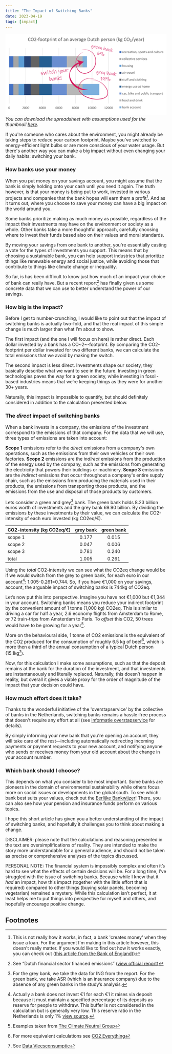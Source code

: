 ```yaml
---
title: "The Impact of Switching Banks"
date: 2023-04-19
tags: [impact]
---
```

![the power of switching banks.png](https://raw.githubusercontent.com/willem-klok/willem-klok.github.io/master/images/the%20power%20of%20switching%20banks.png)
*You can download the spreadsheet with assumptions used for the thumbnail [here](https://github.com/willem-klok/willem-klok.github.io/blob/73e70a02d52d3e7b25522878ec1a877a986afd36/files/calculation_switching_banks.xlsx).*

If you're someone who cares about the environment, you might already be taking steps to reduce your carbon footprint. Maybe you've switched to energy-efficient light bulbs or are more conscious of your water usage. But there's another way you can make a big impact without even changing your daily habits: switching your bank.

### How banks use your money

When you put money on your savings account, you might assume that the bank is simply holding onto your cash until you need it again. The truth however, is that your money is being put to work, invested in various projects and companies that the bank hopes will earn them a profit[^1]. And as it turns out, where you choose to save your money can have a big impact on the world around you.

Some banks prioritize making as much money as possible, regardless of the impact their investments may have on the environment or society as a whole. Other banks take a more thoughtful approach, carefully choosing where to invest their funds based also on their values and moral standards.

By moving your savings from one bank to another, you're essentially casting a vote for the types of investments you support. This means that by choosing a sustainable bank, you can help support industries that prioritize things like renewable energy and social justice, while avoiding those that contribute to things like climate change or inequality.

So far, is has been difficult to know just how much of an impact your choice of bank can really have. But a recent report[^2] has finally given us some concrete data that we can use to better understand the power of our savings.

### How big is the impact?

Before I get to number-crunching, I would like to point out that the impact of switching banks is actually two-fold, and that the real impact of this simple change is much larger than what I’m about to show.

The first impact (and the one I will focus on here) is rather direct. Each dollar invested by a bank has a CO~2~-footprint. By comparing the CO2-footprint per dollar invested for two different banks, we can calculate the total emissions that we avoid by making the switch.

The second impact is less direct. Investments shape our society, they basically describe what we want to see in the future. Investing in green technologies paves the way for a green society, while investing in fossil-based industries means that we’re keeping things as they were for another 30+ years.

Naturally, this impact is impossible to quantify, but should definitely considered in addition to the calculation presented below.

### The *direct* impact of switching banks

When a bank invests in a company, the emissions of the investment correspond to the emissions of that company. For the data that we will use, three types of emissions are taken into account: 

**Scope 1** emissions refer to the *direct* emissions from a company's own operations, such as the emissions from their own vehicles or their own factories. **Scope 2** emissions are the *indirect* emissions from the production of the energy used by the company, such as the emissions from generating the electricity that powers their buildings or machinery. **Scope 3** emissions are the *indirect* emissions that occur throughout a company's entire supply chain, such as the emissions from producing the materials used in their products, the emissions from transporting those products, and the emissions from the use and disposal of those products by customers.

Lets consider a green and grey[^3] bank. The green bank holds 8.23 billion euros worth of investments and the grey bank 69.90 billion. By dividing the emissions by these investments by their value, we can calculate the CO2-intensity of each euro invested (kg CO2eq/€).

| CO2-intensity (kg CO2eq/€) | grey bank | green bank |
| :--- | :---: | :---: |
| scope 1 | 0.177 | 0.015 |
| scope 2 | 0.047 | 0.006 |
| scope 3 | 0.781 | 0.240 |
| total | 1.005 | 0.261 |

Using the *total* CO2-intensity we can see what the CO2eq change would be if we would switch from the grey to green bank, for each euro in our account[^4]: 1.005-0.261=0.744. So, if you have €1,000 on your savings, account, the arguable impact of switching banks is 744kg of CO2eq.

Let’s now put this into perspective. Imagine you have not €1,000 but €1,344 in your account. Switching banks means you reduce your indirect footprint by the convenient amount of 1 tonne (1,000 kg) CO2eq. This is similar to driving a car for half a year, 2.6 economy flights from Amsterdam to Rome, or 72 train-trips from Amsterdam to Paris. To *offset* this CO2, 50 trees would have to be growing for a year[^5].

More on the behavioural side, 1 tonne of CO2 emissions is the equivalent of the CO2 produced for the consumption of roughly 6.5 kg of beef[^6], which is more then a third of the annual consumption of a typical Dutch person (15.1kg[^7]).

Now, for this calculation I make some assumptions, such as that the deposit remains at the bank for the duration of the investment, and that investments are instantaneously and literally replaced. Naturally, this doesn’t happen in reality, but overall it gives a viable proxy for the order of magnitude of the impact that your decision could have.

### How much effort does it take?

Thanks to the wonderful initiative of the 'overstapservice' by the collective of banks in the Netherlands, switching banks remains a hassle-free process that doesn't require any effort at all (see [informatie overstapservice](https://www.overstapservice.nl/) for details).

By simply informing your new bank that you're opening an account, they will take care of the rest—including automatically redirecting incoming payments or payment requests to your new account, and notifying anyone who sends or receives money from your old account about the change in your account number.

### Which bank should I choose?

This depends on what you consider to be most important. Some banks are pioneers in the domain of environmental sustainability while others focus more on social issues or developments in the global south. To see which bank best suits your values, check out the [Eerlijke Bankwijzer](https://eerlijkegeldwijzer.nl/bankwijzer/)! There, you can also see how your pension and insurance funds perform on various topics.

I hope this short article has given you a better understanding of the impact of switching banks, and hopefully it challenges you to think about making a change.

DISCLAIMER: please note that the calculations and reasoning presented in the text are oversimplifications of reality. They are intended to make the story more understandable for a general audience, and should not be taken as precise or comprehensive analyses of the topics discussed.

PERSONAL NOTE: The financial system is impossibly complex and often it’s hard to see what the effects of certain decisions will be. For a long time, I’ve struggled with the issue of switching banks. Because while I knew that it *had* an impact, how this impact (together with the little effort that is required) compared to other things (buying solar panels, becoming vegetarian) remained a mystery. While this calculation isn’t perfect, it at least helps me to put things into perspective for myself and others, and hopefully encourage positive change.

## Footnotes
[^1]: This is not really how it works, in fact, a bank 'creates money' when they issue a loan. For the argument I'm making in this article however, this doesn't really matter. If you would like to find out how it works exactly, you can check out ([this article from the Bank of England](https://www.bankofengland.co.uk/-/media/boe/files/quarterly-bulletin/2014/money-creation-in-the-modern-economy)))
[^2]: See “Dutch financial sector financed emissions” ([view official report](https://www.banktrack.org/download/dutch_financial_sector_financed_emissions/221021_profundo_financed_emissions_of_the_dutch_financial_sector.pdf#:~:text=Together%20the%20selected%20Dutch%20financial,estimated%20a%20further%20596%20MtCO2e.))
[^3]: For the grey bank, we take the data for ING from the report. For the green bank, we take ASR (which is an insurance company) due to the absence of any green banks in the study’s analysis.
[^4]: Actually a bank does not invest €1 for each €1 it raises via deposit because it must maintain a specified percentage of its deposits as reserve for people to withdraw. This buffer is not considered in the calculation but is generally very low. This reserve ratio in the Netherlands is only 1% [view source](https://www.ceicdata.com/en/indicator/netherlands/reserve-requirement-ratio).
[^5]: Examples taken from [The Climate Neutral Group](https://www.climateneutralgroup.com/en/news/what-exactly-is-1-tonne-of-co2/)
[^6]: For more equivalent calculations see [CO2 Everything](https://www.co2everything.com/)
[^7]: See [Data Vleesconsumptie](https://www.wur.nl/nl/dossiers/dossier/vleesconsumptie.htm#:~:text=De%20gemiddelde%20Nederlander%20eet%20zo,wordt%20als%20vlees%20en%20vleeswaren.)
